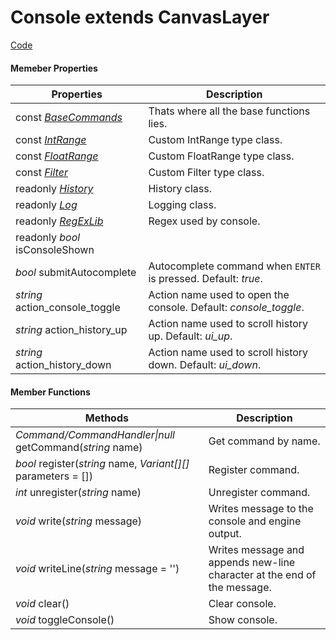 
# **Console** extends CanvasLayer


[Code](https://github.com/QuentinCaffeino/godot-console/blob/dev/src/Console.gd)


#### Memeber Properties

| Properties | Description |
|--|--|
| const [*BaseCommands*](https://github.com/QuentinCaffeino/godot-console/blob/dev/docs/BaseCommands.md) | Thats where all the base functions lies. |
| const [*IntRange*](https://github.com/QuentinCaffeino/godot-console/blob/dev/docs/Type/IntRange.md) | Custom IntRange type class. |
| const [*FloatRange*](https://github.com/QuentinCaffeino/godot-console/blob/dev/docs/Type/FloatRange.md) | Custom FloatRange type class. |
| const [*Filter*](https://github.com/QuentinCaffeino/godot-console/blob/dev/docs/Type/Filter.md) | Custom Filter type class. |
| readonly [*History*](https://github.com/QuentinCaffeino/godot-console/blob/dev/docs/History.md) | History class. |
| readonly [*Log*](https://github.com/QuentinCaffeino/godot-console/blob/dev/docs/Log.md) | Logging class. |
| readonly [*RegExLib*](https://github.com/QuentinCaffeino/godot-console/blob/src/RegExLib.gd) | Regex used by console. |
| readonly *bool* isConsoleShown |  |
| *bool* submitAutocomplete  | Autocomplete command when `ENTER` is pressed. Default: *true*. |
| *string* action_console_toggle | Action name used to open the console. Default: *console_toggle*. |
| *string* action_history_up | Action name used to scroll history up. Default: *ui_up*. |
| *string* action_history_down | Action name used to scroll history down. Default: *ui_down*. |


#### Member Functions

| Methods | Description |
|--|--|
| *Command/CommandHandler\|null* getCommand(*string* name) | Get command by name. |
| *bool* register(*string* name, *Variant[][]* parameters = []) | Register command. |
| *int* unregister(*string* name) | Unregister command. |
| *void* write(*string* message) | Writes message to the console and engine output. |
| *void* writeLine(*string* message = '') | Writes message and appends new-line character at the end of the message. |
| *void* clear() | Clear console. |
| *void* toggleConsole() | Show console. |
